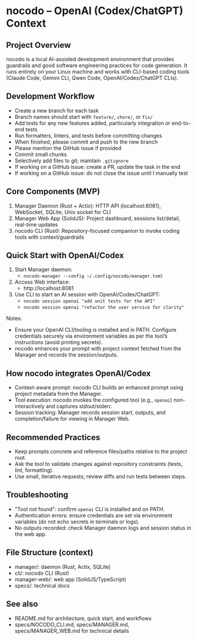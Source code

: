 # nocodo – OpenAI (Codex/ChatGPT) Context

## Project Overview
nocodo is a local AI-assisted development environment that provides guardrails and good software engineering practices for code generation. It runs entirely on your Linux machine and works with CLI-based coding tools (Claude Code, Gemini CLI, Qwen Code, OpenAI/Codex/ChatGPT CLIs).

## Development Workflow

* Create a new branch for each task
* Branch names should start with `feature/`, `chore/`, or `fix/`
* Add tests for any new features added, particularly integration or end-to-end tests
* Run formatters, linters, and tests before committing changes
* When finished, please commit and push to the new branch
* Please mention the GitHub issue if provided
* Commit small chunks
* Selectively add files to git; maintain `.gitignore`
* If working on a GitHub issue: create a PR, update the task in the end
* If working on a GitHub issue: do not close the issue until I manually test

## Core Components (MVP)
1. Manager Daemon (Rust + Actix): HTTP API (localhost:8081), WebSocket, SQLite, Unix socket for CLI
2. Manager Web App (SolidJS): Project dashboard, sessions list/detail, real-time updates
3. nocodo CLI (Rust): Repository-focused companion to invoke coding tools with context/guardrails

## Quick Start with OpenAI/Codex
1. Start Manager daemon:
   - `nocodo-manager --config ~/.config/nocodo/manager.toml`
2. Access Web interface:
   - http://localhost:8081
3. Use CLI to start an AI session with OpenAI/Codex/ChatGPT:
   - `nocodo session openai "add unit tests for the API"`
   - `nocodo session openai "refactor the user service for clarity"`

Notes:
- Ensure your OpenAI CLI/tooling is installed and in PATH. Configure credentials securely via environment variables as per the tool’s instructions (avoid printing secrets).
- nocodo enhances your prompt with project context fetched from the Manager and records the session/outputs.

## How nocodo integrates OpenAI/Codex
- Context-aware prompt: nocodo CLI builds an enhanced prompt using project metadata from the Manager.
- Tool execution: nocodo invokes the configured tool (e.g., `openai`) non-interactively and captures stdout/stderr.
- Session tracking: Manager records session start, outputs, and completion/failure for viewing in Manager Web.

## Recommended Practices
- Keep prompts concrete and reference files/paths relative to the project root.
- Ask the tool to validate changes against repository constraints (tests, lint, formatting).
- Use small, iterative requests; review diffs and run tests between steps.

## Troubleshooting
- "Tool not found": confirm `openai` CLI is installed and on PATH.
- Authentication errors: ensure credentials are set via environment variables (do not echo secrets in terminals or logs).
- No outputs recorded: check Manager daemon logs and session status in the web app.

## File Structure (context)
- manager/: daemon (Rust, Actix, SQLite)
- cli/: nocodo CLI (Rust)
- manager-web/: web app (SolidJS/TypeScript)
- specs/: technical docs

## See also
- README.md for architecture, quick start, and workflows
- specs/NOCODO_CLI.md, specs/MANAGER.md, specs/MANAGER_WEB.md for technical details
